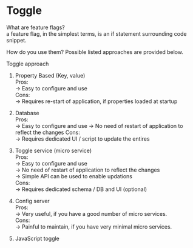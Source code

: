 # Toggle

What are feature flags?  
  a feature flag, in the simplest terms, is an if statement surrounding code snippet.

How do you use them? 
  Possible listed approaches are provided below.


Toggle approach

1. Property Based (Key, value) \
   Pros: \
    -> Easy to configure and use \
   Cons: \
    -> Requires re-start of application, if properties loaded at startup
2. Database \
   Pros: \
    -> Easy to configure and use
    -> No need of restart of application to reflect the changes
   Cons: \
    -> Requires dedicated UI / script to update the entires
3. Toggle service (micro service) \
   Pros: \
    -> Easy to configure and use \
    -> No need of restart of application to reflect the changes \
    -> Simple API can be used to enable updations \
   Cons: \
    -> Requires dedicated schema / DB and UI (optional)

4. Config server \
   Pros: \
    -> Very useful, if you have a good number of micro services. \
   Cons: \
    -> Painful to maintain, if you have very minimal micro services.


5. JavaScript toggle
